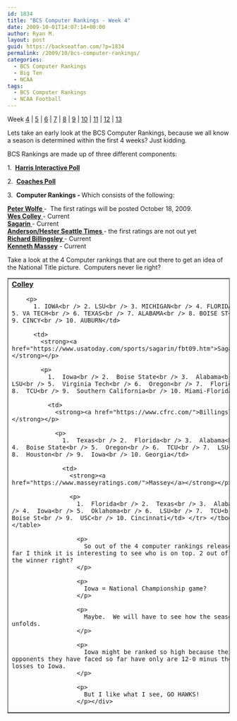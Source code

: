 ```yaml
---
id: 1834
title: "BCS Computer Rankings - Week 4"
date: 2009-10-01T14:07:14+00:00
author: Ryan M.
layout: post
guid: https://backseatfan.com/?p=1834
permalink: /2009/10/bcs-computer-rankings/
categories:
  - BCS Computer Rankings
  - Big Ten
  - NCAA
tags:
  - BCS Computer Rankings
  - NCAA Football
---
```


<div class="entry">
  <p>
    Week <a href="https://backseatfan.com/index.php/2009/10/bcs-computer-rankings/">4</a> | <a href="https://backseatfan.com/index.php/2009/10/bcs-computer-rankings-week-5/">5</a> | <a href="https://backseatfan.com/index.php/2009/10/bcs-computer-rankings-week-6/">6</a> | <a href="https://backseatfan.com/index.php/2009/10/bcs-computer-rankings-week-7/">7</a> | <a href="https://backseatfan.com/index.php/2009/10/bcs-computer-rankings-week-8/">8</a> | <a href="https://backseatfan.com/index.php/2009/11/bcs-computer-rankings-week-9/">9</a> | <a href="https://backseatfan.com/index.php/2009/11/bcs-computer-rankings-week-10/">10</a> | <a href="https://backseatfan.com/index.php/2009/11/bcs-computer-rankings-week-11/">11</a> | <a href="https://backseatfan.com/index.php/2009/11/bcs-computer-rankings-week-12/">12</a> | <a href="https://backseatfan.com/index.php/2009/11/bcs-computer-rankings-week-13/">13</a>
  </p>

  <p>
    Lets take an early look at the BCS Computer Rankings, because we all know a season is determined within the first 4 weeks? Just kidding.
  </p>

  <p>
    BCS Rankings are made up of three different components:
  </p>

  <p>
    1.  <strong><a href="http://espn.go.com/college-football/rankings/_/poll/5">Harris Interactive Poll</a></strong>
  </p>

  <p>
    2.  <strong><a href="http://espn.go.com/college-football/rankings/_/poll/2">Coaches Poll</a></strong>
  </p>

  <p>
    3.  <strong>Computer Rankings - </strong>Which consists of the following:
  </p>

  <p>
    <strong><a href="http://prwolfe.bol.ucla.edu/cfootball/ratings.htm">Peter Wolfe </a></strong>-  The first ratings will be posted October 18, 2009.<br /> <a href="https://www.colleyrankings.com/"><strong>Wes Colley</strong> </a>- Current<br /> <strong><a href="https://www.usatoday.com/sports/sagarin/fbt09.htm">Sagarin </a></strong>- Current<br /> <strong><a href="https://www.andersonsports.com/">Anderson/Hester Seattle Times </a></strong>- the first ratings are not out yet<br /> <strong><a href="https://www.cfrc.com/">Richard Billingsley </a></strong>- Current<br /> <strong><a href="https://www.masseyratings.com/">Kenneth Massey</a></strong> - Current
  </p>

  <p>
    Take a look at the 4 Computer rankings that are out there to get an idea of the National Title picture.  Computers never lie right?
  </p>

  <table border="1" cellspacing="0" cellpadding="4">
    <tr>
      <td>
        <strong><a href="https://www.colleyrankings.com/">Colley</a></strong></p>

        <p>
          1. IOWA<br /> 2. LSU<br /> 3. MICHIGAN<br /> 4. FLORIDA<br /> 5. VA TECH<br /> 6. TEXAS<br /> 7. ALABAMA<br /> 8. BOISE ST<br /> 9. CINCY<br /> 10. AUBURN</td>

          <td>
            <strong><a href="https://www.usatoday.com/sports/sagarin/fbt09.htm">Sagarin</a></strong></p>

            <p>
              1.  Iowa<br /> 2.  Boise State<br /> 3.  Alabama<br /> 4.  LSU<br /> 5.  Virginia Tech<br /> 6.  Oregon<br /> 7.  Florida<br /> 8.  TCU<br /> 9.  Southern California<br /> 10. Miami-Florida</td>

              <td>
                <strong><a href="https://www.cfrc.com/">Billingsley</a></strong></p>

                <p>
                  1.  Texas<br /> 2.  Florida<br /> 3.  Alabama<br /> 4.  Boise State<br /> 5.  Oregon<br /> 6.  TCU<br /> 7.  LSU<br /> 8.  Houston<br /> 9.  Iowa<br /> 10. Georgia</td>

                  <td>
                    <strong><a href="https://www.masseyratings.com/">Massey</a></strong></p>

                    <p>
                      1.  Florida<br /> 2.  Texas<br /> 3.  Alabama<br /> 4.  Iowa<br /> 5.  Oklahoma<br /> 6.  LSU<br /> 7.  TCU<br /> 8.  Boise St<br /> 9.  USC<br /> 10. Cincinnati</td> </tr> </tbody> </table>

                      <p>
                        So out of the 4 computer rankings released so far I think it is interesting to see who is on top. 2 out of 4 is the winner right?
                      </p>

                      <p>
                        Iowa = National Championship game?
                      </p>

                      <p>
                        Maybe.  We will have to see how the season unfolds.
                      </p>

                      <p>
                        Iowa might be ranked so high because their opponents they have faced so far have only are 12-0 minus their losses to Iowa.
                      </p>

                      <p>
                        But I like what I see, GO HAWKS!
                      </p></div>
